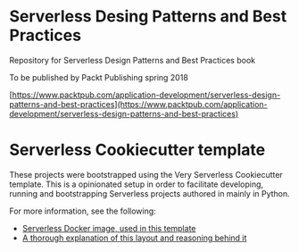 # Serverless Desing Patterns and Best Practices

Repository for Serverless Design Patterns and Best Practices book

To be published by Packt Publishing spring 2018

[https://www.packtpub.com/application-development/serverless-design-patterns-and-best-practices](https://www.packtpub.com/application-development/serverless-design-patterns-and-best-practices)


# Serverless Cookiecutter template

These projects were bootstrapped using the Very Serverless Cookiecutter template. This is a
opinionated setup in order to facilitate developing, running and bootstrapping Serverless projects
authored in mainly in Python.

For more information, see the following:

- [Serverless Docker image, used in this template](https://github.com/verypossible/serverless)
- [A thorough explanation of this layout and reasoning behind it](https://verypossible.com/blog/structuring-serverless-applications-with-python)
